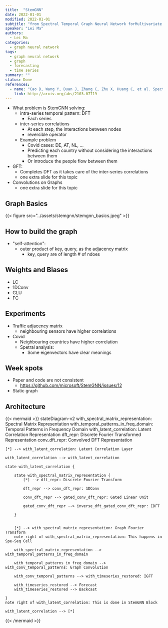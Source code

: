 ```yaml
---
title:  "StemGNN"
date: 2022-01-01
modified: 2022-01-01
subtitle: "from Spectral Temporal Graph Neural Network forMultivariate Time-series Forecasting"
speaker: "Lei Ma"
authors:
  - Lei Ma
categories:
  - graph neural network
tags:
  - graph neural network
  - graph
  - forecasting
  - time series
summary: ""
status: Done
references:
  - name: "Cao D, Wang Y, Duan J, Zhang C, Zhu X, Huang C, et al. Spectral Temporal Graph Neural Network for multivariate time-series forecasting. arXiv [cs.LG]. 2021. Available: http://arxiv.org/abs/2103.07719"
    link: http://arxiv.org/abs/2103.07719
---
```


- What problem is StemGNN solving:
	- intra-series temporal pattern: DFT
		- Each series
	- inter-series correlations
		- At each step, the interactions between nodes
		- reversible operator
	- Example problem
		- Covid cases: DE, AT, NL, ...
		- Predicting each country without considering the interactions between them
		- Or introduce the people flow between them
- GFT:
	- Completes DFT as it takes care of the inter-series correlations
	- one extra slide for this topic
- Convolutions on Graphs
	- one extra slide for this topic


## Graph Basics

{{< figure src="../assets/stemgnn/stemgnn_basics.jpeg" >}}


## How to build the graph

- "self-attention":
	- outer product of key, query, as the adjacency matrix
		- key, query are of length # of ndoes


## Weights and Biases

- LC
- 1DConv
- GLU
- FC

## Experiments


- Traffic adjacency matrix
	- neighbouring sensors have higher correlations
- Covid
	- Neighbouring countries have higher correlation
	- Spetral analysis:
		- Some eigenvectors have clear meanings


## Week spots

- Paper and code are not consistent
	- https://github.com/microsoft/StemGNN/issues/12
- Static graph


## Architecture

{{< mermaid >}}
stateDiagram-v2
    with_spectral_matrix_representation: Spectral Matrix Representation
    with_temporal_patterns_in_freq_domain: Temporal Patterns in Frequency Domain
    with_latent_correlation: Latent Correlation Representation
    dft_repr: Discrete Fourier Transformed Representation
    conv_dft_repr: Convolved DFT Representation

    [*] --> with_latent_correlation: Latent Correlation Layer

    with_latent_correlation --> with_latent_correlation

    state with_latent_correlation {

        state with_spectral_matrix_representation {
            [*] --> dft_repr: Discrete Fourier Transform

            dft_repr --> conv_dft_repr: 1DConv

            conv_dft_repr --> gated_conv_dft_repr: Gated Linear Unit

            gated_conv_dft_repr --> inverse_dft_gated_conv_dft_repr: IDFT

        }


        [*] --> with_spectral_matrix_representation: Graph Fourier Transform
        note right of with_spectral_matrix_representation: This happens in Spe-Seq Cell

        with_spectral_matrix_representation --> with_temporal_patterns_in_freq_domain

        with_temporal_patterns_in_freq_domain --> with_conv_temporal_patterns: Graph Convolution

        with_conv_temporal_patterns --> with_timeseries_restored: IGFT

        with_timeseries_restored --> Forecast
        with_timeseries_restored --> Backcast

    }
    note right of with_latent_correlation: This is done in StemGNN Block

    with_latent_correlation --> [*]
{{< /mermaid >}}
